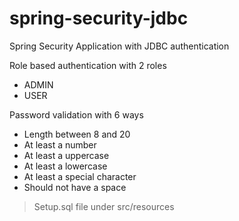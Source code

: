 # spring-security-jdbc
Spring Security Application with JDBC authentication

Role based authentication with 2 roles
  * ADMIN
  * USER

Password validation with 6 ways
 * Length between 8 and 20
 * At least a number
 * At least a uppercase
 * At least a lowercase
 * At least a special character
 * Should not have a space

>Setup.sql file under src/resources
